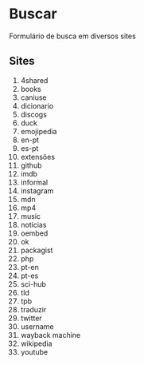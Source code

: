 # Buscar
Formulário de busca em diversos sites

## Sites
1. 4shared
1. books
1. caniuse
1. dicionario
1. discogs
1. duck
1. emojipedia
1. en-pt
1. es-pt
1. extensões
1. github
1. imdb
1. informal
1. instagram
1. mdn
1. mp4
1. music
1. notícias
1. oembed
1. ok
1. packagist
1. php
1. pt-en
1. pt-es
1. sci-hub
1. tld
1. tpb
1. traduzir
1. twitter
1. username
1. wayback machine
1. wikipedia
1. youtube
